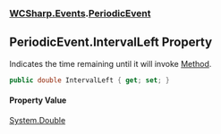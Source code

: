### [WCSharp.Events](WCSharp.Events.md 'WCSharp.Events').[PeriodicEvent](WCSharp.Events.PeriodicEvent.md 'WCSharp.Events.PeriodicEvent')

## PeriodicEvent.IntervalLeft Property

Indicates the time remaining until it will invoke [Method](WCSharp.Events.PeriodicEvent.Method.md 'WCSharp.Events.PeriodicEvent.Method').

```csharp
public double IntervalLeft { get; set; }
```

#### Property Value
[System.Double](https://docs.microsoft.com/en-us/dotnet/api/System.Double 'System.Double')